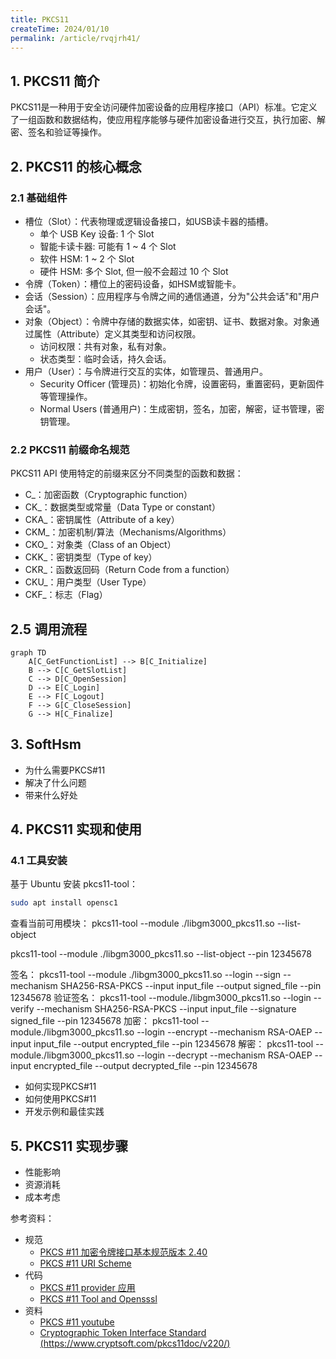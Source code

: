 ```yaml
---
title: PKCS11 
createTime: 2024/01/10
permalink: /article/rvqjrh41/
---
```


## 1. PKCS11 简介
PKCS11是一种用于安全访问硬件加密设备的应用程序接口（API）标准。它定义了一组函数和数据结构，使应用程序能够与硬件加密设备进行交互，执行加密、解密、签名和验证等操作。

## 2. PKCS11 的核心概念

### 2.1 基础组件
* 槽位（Slot）：代表物理或逻辑设备接口，如USB读卡器的插槽。
    * 单个 USB Key 设备: 1 个 Slot
    * 智能卡读卡器: 可能有 1 ~ 4 个 Slot
    * 软件 HSM: 1 ~ 2 个 Slot
    * 硬件 HSM: 多个 Slot, 但一般不会超过 10 个 Slot
* 令牌（Token）：槽位上的密码设备，如HSM或智能卡。
* 会话（Session）：应用程序与令牌之间的通信通道，分为"公共会话"和"用户会话"。
* 对象（Object）：令牌中存储的数据实体，如密钥、证书、数据对象。对象通过属性（Attribute）定义其类型和访问权限。
    * 访问权限：共有对象，私有对象。
    * 状态类型：临时会话，持久会话。
* 用户（User）：与令牌进行交互的实体，如管理员、普通用户。
    * Security Officer (管理员)：初始化令牌，设置密码，重置密码，更新固件等管理操作。
    * Normal Users (普通用户)：生成密钥，签名，加密，解密，证书管理，密钥管理。

### 2.2 PKCS11 前缀命名规范
PKCS11 API 使用特定的前缀来区分不同类型的函数和数据：

* C_：加密函数（Cryptographic function）
* CK_：数据类型或常量（Data Type or constant）
* CKA_：密钥属性（Attribute of a key）
* CKM_：加密机制/算法（Mechanisms/Algorithms）
* CKO_：对象类（Class of an Object）
* CKK_：密钥类型（Type of key）
* CKR_：函数返回码（Return Code from a function）
* CKU_：用户类型（User Type）
* CKF_：标志（Flag）

## 2.5 调用流程
```mermaid
graph TD
    A[C_GetFunctionList] --> B[C_Initialize]
    B --> C[C_GetSlotList]
    C --> D[C_OpenSession]
    D --> E[C_Login]
    E --> F[C_Logout]
    F --> G[C_CloseSession]
    G --> H[C_Finalize]
```

## 3. SoftHsm 

- 为什么需要PKCS#11
- 解决了什么问题
- 带来什么好处

## 4. PKCS11 实现和使用

### 4.1 工具安装
基于 Ubuntu 安装 pkcs11-tool：
```bash
sudo apt install opensc1
```

查看当前可用模块：
pkcs11-tool --module ./libgm3000_pkcs11.so --list-object

pkcs11-tool --module ./libgm3000_pkcs11.so --list-object --pin 12345678

签名：
pkcs11-tool --module ./libgm3000_pkcs11.so --login --sign --mechanism SHA256-RSA-PKCS --input input_file --output signed_file --pin 12345678
验证签名：
pkcs11-tool --module./libgm3000_pkcs11.so --login --verify --mechanism SHA256-RSA-PKCS --input input_file --signature signed_file --pin 12345678
加密：
pkcs11-tool --module./libgm3000_pkcs11.so --login --encrypt --mechanism RSA-OAEP --input input_file --output encrypted_file --pin 12345678
解密：
pkcs11-tool --module./libgm3000_pkcs11.so --login --decrypt --mechanism RSA-OAEP --input encrypted_file --output decrypted_file --pin 12345678


- 如何实现PKCS#11
- 如何使用PKCS#11
- 开发示例和最佳实践
## 5. PKCS11 实现步骤
- 性能影响
- 资源消耗
- 成本考虑

参考资料：

* 规范
    * [PKCS #11 加密令牌接口基本规范版本 2.40](https://docs.oasis-open.org/pkcs11/pkcs11-base/v2.40/errata01/os/pkcs11-base-v2.40-errata01-os-complete.html)
    * [PKCS #11 URI Scheme](https://www.rfc-editor.org/rfc/rfc7512)
* 代码 
    * [PKCS #11 provider 应用](https://github.com/embetrix/pkcs11-provider-example)
    * [PKCS #11 Tool and Opensssl](https://github.com/OpenSC/OpenSC/wiki/Using-pkcs11-tool-and-OpenSSL)
* 资料
    * [PKCS #11 youtube](https://www.youtube.com/watch?v=zTt9wp5vXDE&list=PLgBMtP0_D_aec5yMhAmcjmeFoJGwfgLKy)  
    * [Cryptographic Token Interface Standard (https://www.cryptsoft.com/pkcs11doc/v220/)](https://www.cryptsoft.com/pkcs11doc/v220/)